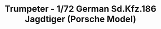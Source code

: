 ---
layout: product
title: "Trumpeter - 1/72 German Sd.Kfz.186 Jagdtiger (Porsche Model)"
price: "1700" 
desc: "N/A"
img_path: "/assets/img/TRU07273.webp"
brand: "N/A"
available: false
special_offer: false
new: false
soon: false
cat: "010000"
subcat: "013400"
subsubcat: "0N/A"
sifra: "TRU07273"
popular: false
spec: false
---